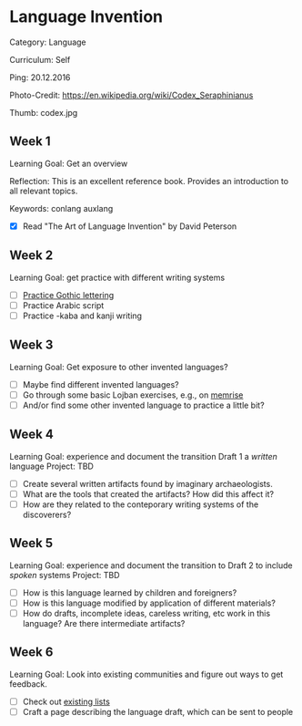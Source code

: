 # Language Invention

Category: Language

Curriculum: Self

Ping: 20.12.2016

Photo-Credit: https://en.wikipedia.org/wiki/Codex_Seraphinianus

Thumb: codex.jpg

## Week 1

Learning Goal: Get an overview

Reflection: This is an excellent reference book. Provides an introduction to all relevant topics.

Keywords: conlang auxlang

- [X] Read "The Art of Language Invention" by David Peterson

## Week 2

Learning Goal: get practice with different writing systems

- [ ] [Practice Gothic lettering](http://www.calligraphy-skills.com/gothic-alphabet.html)
- [ ] Practice Arabic script
- [ ] Practice -kaba and kanji writing

## Week 3

Learning Goal: Get exposure to other invented languages?

- [ ] Maybe find different invented languages?
- [ ] Go through some basic Lojban exercises, e.g., on [memrise](http://www.memrise.com/courses/english/lojban/)
- [ ] And/or find some other invented language to practice a little bit?

## Week 4

Learning Goal: experience and document the transition Draft 1 a _written_ language
Project: TBD

- [ ] Create several written artifacts found by imaginary archaeologists.
- [ ] What are the tools that created the artifacts? How did this affect it?
- [ ] How are they related to the conteporary writing systems of the discoverers?

## Week 5

Learning Goal: experience and document the transition to Draft 2 to include _spoken_ systems
Project: TBD

- [ ] How is this language learned by children and foreigners?
- [ ] How is this language modified by application of different materials?
- [ ] How do drafts, incomplete ideas, careless writing, etc work in this language? Are there intermediate artifacts?

## Week 6

Learning Goal: Look into existing communities and figure out ways to get feedback.

- [ ] Check out [existing lists](http://conlang.org/communities/)
- [ ] Craft a page describing the language draft, which can be sent to people
